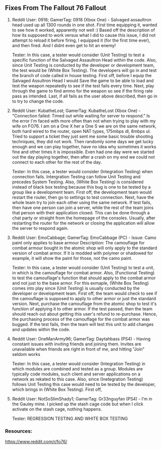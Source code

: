 ## Fixes From The Fallout 76 Fallout

1. Reddit User: 0918; GamerTag: 0918 
(Xbox One) - Salvaged assaultron head used up all 1300 rounds in one shot. First time equipping it, wanted to see how it worked, apparently not well :) Based off the description of how its supposed to work versus what I did to cause this issue, I did not attempt to reload it before firing, I equipped it (for the first time ever), and then fired. And I didnt even get to hit an enemy!

    Tester: In this case, a tester would consider (Unit Testing) to test a specific function of the Salvaged Assaultron Head within the code. Also, since Unit Testing is conducted by the developer or development team, the test would be (White Box Testing). The developers will go in and test the branch of code called in house testing. First off, before I equip the Salvaged Assultron Head I would Save the game to be able to load and test the weapon repeatedly to see if the test fails every time. Next, play through the game to find ammo for the weapon so see if the firing rate pass as intended. Last, if all fails as the user above described, then go in to try to change the code.  

2. Reddit User: KubatheLost; GamerTag: KubatheLost
(Xbox One) - "Connection failed: Timed out while waiting for server to respond." Is the error I'm faced with more often than not when trying to play with my wife on FO76. I am on a One X her a One S we are on the same network, both hard wired to the router, open NAT types, 175mbps dl, 8mbps ul. Tried to support a ticket they just sent me some basic trouble shooting techniques, they did not work. Then randomly some days we get lucky enough and we can play together, have no idea why sometimes it works fine and other times it is impossible. Even had one day were we started out the day playing together, then after a crash on my end we could not connect to each other for the rest of the day.

    Tester: In this case, a tester would consider (Integration Testing) when connection fails. Intergration Testing can follow Unit Testing and precedes System Testing. Also, (White Box Testing) is considered instead of black box testing because this bug is one to be tested by a group like a development team. First off, the development team would restart the router, then go to settings to test connection. Next, have the whole team try to join each other using the same network. If test fails, then have one person can join a server, while the rest of the team joins that person with their application closed. This can be done through a chat party or straight from the homepage of the consoles. Usually, after restarting the router for the network or closing the application will allow the server to respond again.     

3. Reddit User: EmoCabbage; GamerTag: EmoCabbage
(PC) - Issue: Camo paint only applies to base armour 
Description: The camouflage for combat armour bought in the atomic shop will only apply to the standard version of combat armor. If it is modded with polymer or shadowed for example, it will show the paint for those, not the camo paint.

     Tester: In this case, a tester would consider (Unit Testing) to test a unit, in which is the camouflage for combat armor. Also, (Functional Testing) to test the camouflage's function that should apply to the combat armor and not just to the base armor. For this exmaple, (White Box Testing) comes into play since (Unit Testing) is usually conducted by the developer or development team. First off, the team would check to see if the camouflage is supposed to apply to other armor or just the standard version. Next, purchase the camouflage from the atomic shop to test it's function of applying it to other armor. If the test passed, then the team should reach out about getting this user's refund to re-purchase. Hence, the purchasing process of the camouflage for the combat armor was bugged. If the test fails, then the team will test this unit to add changes and updates within the code.   
     
4. Reddit User: OneManArmy96; GamerTag: Daytahbass 
(PS4) - Having constant issues with inviting friends and joining them. Invites are unavailable when friends are right in front of me, and hitting "Join" seldom works

     Tester: In this case, a tester would consider (Integration Testing) in which modules are combined and tested as a group. Modules are typically code modules, such client and server applications on a network as rekated to this case. Also, since  (Inetegration Testing) follows Unit Testing this case would need to be tested by the developer, which brings in (White Box Testing). First off, 

5. Reddit User: NotSoSlimShady1; GamerTag: Gr33nguyfan
(PS4) - I’m in the Gauley mine. I picked up the stash cage code but when I click activate on the stash cage, nothing happens.

    Tester: REGRESSION TESTING AND WHITE BOX TESTING

### Resources:

https://www.reddit.com/r/fo76/



